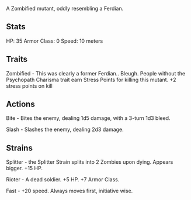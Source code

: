 A Zombified mutant, oddly resembling a Ferdian.

## Stats

HP: 35
Armor Class: 0
Speed: 10 meters

## Traits

Zombified - This was clearly a former Ferdian.. Bleugh. People without the Psychopath Charisma trait earn Stress Points for killing this mutant.
+2 stress points on kill

## Actions

Bite - Bites the enemy, dealing 1d5 damage, with a 3-turn 1d3 bleed.

Slash - Slashes the enemy, dealing 2d3 damage.

## Strains

Splitter - the Splitter Strain splits into 2 Zombies upon dying. Appears bigger. +15 HP.

Rioter - A dead soldier. +5 HP. +7 Armor Class.

Fast - +20 speed. Always moves first, initiative wise.

